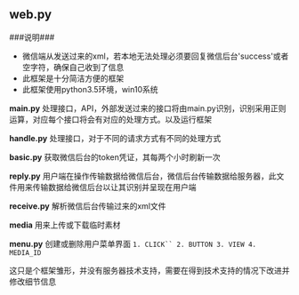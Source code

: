 ## web.py ##

###说明###

- 微信端从发送过来的xml，若本地无法处理必须要回复微信后台'success'或者空字符，确保自己收到了信息
- 此框架是十分简洁方便的框架
- 此框架使用python3.5环境，win10系统

**main.py** 处理接口，API，外部发送过来的接口将由main.py识别，识别采用正则运算，对应每个接口将会有对应的处理方式。以及运行框架

**handle.py** 处理接口，对于不同的请求方式有不同的处理方式

**basic.py** 获取微信后台的token凭证，其每两个小时刷新一次

**reply.py** 用户端在操作传输数据给微信后台，微信后台传输数据给服务器，此文件用来传输数据给微信后台以让其识别并呈现在用户端

**receive.py** 解析微信后台传输过来的xml文件

**media** 用来上传或下载临时素材

**menu.py** 创建或删除用户菜单界面
`1. CLICK``
2. BUTTON
3. VIEW
4. MEDIA_ID`

这只是个框架雏形，并没有服务器技术支持，需要在得到技术支持的情况下改进并修改细节信息